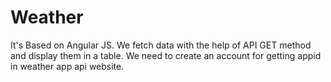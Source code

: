 # Weather
It's Based on Angular JS. We fetch data with the help of API GET method and display them in a table. We need to create an account for getting appid in weather app api website.
